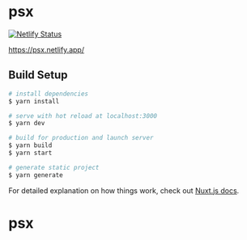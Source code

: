 # psx

[![Netlify Status](https://api.netlify.com/api/v1/badges/f6cbf5b9-2795-4235-9002-23bcda2b44a4/deploy-status)](https://app.netlify.com/sites/psx/deploys)

https://psx.netlify.app/


## Build Setup

```bash
# install dependencies
$ yarn install

# serve with hot reload at localhost:3000
$ yarn dev

# build for production and launch server
$ yarn build
$ yarn start

# generate static project
$ yarn generate
```

For detailed explanation on how things work, check out [Nuxt.js docs](https://nuxtjs.org).
# psx
